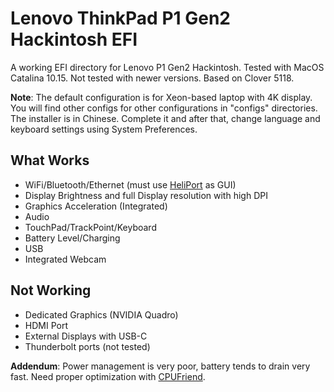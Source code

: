 # Lenovo ThinkPad P1 Gen2 Hackintosh EFI
A working EFI directory for Lenovo P1 Gen2 Hackintosh.
Tested with MacOS Catalina 10.15.
Not tested with newer versions.
Based on Clover 5118.

**Note**: The default configuration is for Xeon-based laptop with 4K display. You will find other configs for other configurations in "configs" directories. 
The installer is in Chinese. Complete it and after that, change language and keyboard settings using System Preferences.

## What Works
* WiFi/Bluetooth/Ethernet (must use [HeliPort](https://github.com/OpenIntelWireless/HeliPort) as GUI)
* Display Brightness and full Display resolution with high DPI
* Graphics Acceleration (Integrated)
* Audio
* TouchPad/TrackPoint/Keyboard
* Battery Level/Charging
* USB
* Integrated Webcam

## Not Working
* Dedicated Graphics (NVIDIA Quadro)
* HDMI Port
* External Displays with USB-C
* Thunderbolt ports (not tested)

**Addendum**: Power management is very poor, battery tends to drain very fast. 
Need proper optimization with [CPUFriend](https://github.com/acidanthera/CPUFriend).
